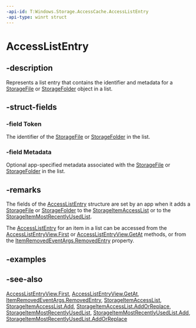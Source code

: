 ```yaml
---
-api-id: T:Windows.Storage.AccessCache.AccessListEntry
-api-type: winrt struct
---
```


<!-- Structure syntax.
public struct AccessListEntry 
-->

# AccessListEntry

## -description
Represents a list entry that contains the identifier and metadata for a [StorageFile](../windows.storage/storagefile.md) or [StorageFolder](../windows.storage/storagefolder.md) object in a list.

## -struct-fields

### -field Token
The identifier of the [StorageFile](../windows.storage/storagefile.md) or [StorageFolder](../windows.storage/storagefolder.md) in the list.
    

### -field Metadata
Optional app-specified metadata associated with the [StorageFile](../windows.storage/storagefile.md) or [StorageFolder](../windows.storage/storagefolder.md) in the list.
    

## -remarks
The fields of the [AccessListEntry](accesslistentry.md) structure are set by an app when it adds a [StorageFile](../windows.storage/storagefile.md) or [StorageFolder](../windows.storage/storagefolder.md) to the [StorageItemAccessList](storageitemaccesslist.md) or to the [StorageItemMostRecentlyUsedList](storageitemmostrecentlyusedlist.md).

The [AccessListEntry](accesslistentry.md) for an item in a list can be accessed from the [AccessListEntryView.First](accesslistentryview_first_1920739956.md) or [AccessListEntryView.GetAt](accesslistentryview_getat_496709656.md) methods, or from the [ItemRemovedEventArgs.RemovedEntry](itemremovedeventargs_removedentry.md) property.



## -examples

## -see-also
[AccessListEntryView.First](accesslistentryview_first_1920739956.md), [AccessListEntryView.GetAt](accesslistentryview_getat_496709656.md), [ItemRemovedEventArgs.RemovedEntry](itemremovedeventargs_removedentry.md), [StorageItemAccessList](storageitemaccesslist.md), [StorageItemAccessList.Add](storageitemaccesslist_add_118555710.md), [StorageItemAccessList.AddOrReplace](storageitemaccesslist_addorreplace_1991369802.md), [StorageItemMostRecentlyUsedList](storageitemmostrecentlyusedlist.md), [StorageItemMostRecentlyUsedList.Add](storageitemmostrecentlyusedlist_add.md), [StorageItemMostRecentlyUsedList.AddOrReplace](storageitemmostrecentlyusedlist_addorreplace.md)